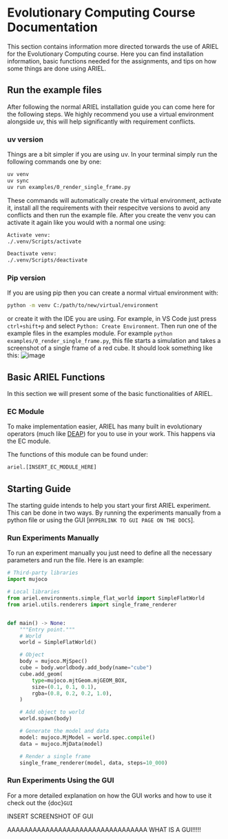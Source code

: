 <!-- TODO:
Complete EC module section
Fix image not working 
Hyperlink to gui in starting guide
Running experiments with GUI
-->
# Evolutionary Computing Course Documentation

This section contains information more directed torwards the use of ARIEL for the Evolutionary Computing course. Here you can find installation information, basic functions needed for the assignments, and tips on how some things are done using ARIEL.

## Run the example files
After following the normal ARIEL installation guide you can come here for the following steps. We highly recommend you use a virtual environment alongside uv, this will help significantly with requirement conflicts. 

### uv version
Things are a bit simpler if you are using uv. In your terminal simply run the following commands one by one:
```bash
uv venv
uv sync
uv run examples/0_render_single_frame.py 
```

These commands will automatically create the virtual environment, activate it, install all the requirements with their respecitve versions to avoid any conflicts and then run the example file. After you create the venv you can activate it again like you would with a normal one using:
```bash
Activate venv:
./.venv/Scripts/activate

Deactivate venv:
./.venv/Scripts/deactivate
```  

### Pip version
If you are using pip then you can create a normal virtual environment with: 
```bash
python -m venv C:/path/to/new/virtual/environment
```
or create it with the IDE you are using. For example, in VS Code just press `ctrl+shift+p` and select `Python: Create Environment`. Then run one of the example files in the examples module. For example `python examples/0_render_single_frame.py`, this file starts a simulation and takes a screenshot of a single frame of a red cube. It should look something like this: 
![image](ariel-docs/doc/resources/example_image.png)

## Basic ARIEL Functions
In this section we will present some of the basic functionalities of ARIEL.

### EC Module
To make implementation easier, ARIEL has many built in evolutionary operators (much like [DEAP](https://deap.readthedocs.io/en/master/)) for you to use in your work. This happens via the EC module.

The functions of this module can be found under:
```python
ariel.[INSERT_EC_MODULE_HERE]
```

## Starting Guide
The starting guide intends to help you start your first ARIEL experiment. This can be done in two ways. By running the experiments manually from a python file or using the GUI [`HYPERLINK TO GUI PAGE ON THE DOCS`].

### Run Experiments Manually
To run an experiment manually you just need to define all the necessary parameters and run the file. Here is an example: 

```python
# Third-party libraries
import mujoco

# Local libraries
from ariel.environments.simple_flat_world import SimpleFlatWorld
from ariel.utils.renderers import single_frame_renderer


def main() -> None:
    """Entry point."""
    # World
    world = SimpleFlatWorld()

    # Object
    body = mujoco.MjSpec()
    cube = body.worldbody.add_body(name="cube")
    cube.add_geom(
        type=mujoco.mjtGeom.mjGEOM_BOX,
        size=(0.1, 0.1, 0.1),
        rgba=(0.8, 0.2, 0.2, 1.0),
    )

    # Add object to world
    world.spawn(body)

    # Generate the model and data
    model: mujoco.MjModel = world.spec.compile()
    data = mujoco.MjData(model)

    # Render a single frame
    single_frame_renderer(model, data, steps=10_000)
```

### Run Experiments Using the GUI
For a more detailed explanation on how the GUI works and how to use it check out the {doc}`GUI`

INSERT SCREENSHOT OF GUI

AAAAAAAAAAAAAAAAAAAAAAAAAAAAAAAAA WHAT IS A GUI!!!!!
